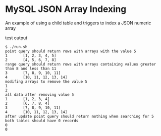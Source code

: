 # MySQL JSON Array Indexing

An example of using a child table and triggers to index a JSON numeric array

test output

```
$ ./run.sh
point query should return rows with arrays with the value 5
1       [1, 2, 3, 4, 5]
2       [4, 5, 6, 7, 8]
range query should return rows with arrays containing values greater than 8 and less than 11
3       [7, 8, 9, 10, 11]
4       [10, 11, 12, 13, 14]
modifing arrays to remove the value 5
1
2
all data after removing value 5
1       [1, 2, 3, 4]
2       [6, 7, 8, 4]
3       [7, 8, 9, 10, 11]
4       [10, 11, 12, 13, 14]
after update point query should return nothing when searching for 5
both tables should have 0 records
0
0
```

